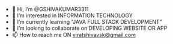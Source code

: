 - 👋 Hi, I’m @GSHIVAKUMAR3311
- 👀 I’m interested in INFORMATION TECHNOLOGY
- 🌱 I’m currently learning "JAVA FULL STACK DEVELOPMENT"
- 💞️ I’m looking to collaborate on DEVELOPING WEBSITE OR APP
- 📫 How to reach me ON viratshivavsk@gmail.com

<!---
GSHIVAKUMAR3311/GSHIVAKUMAR3311 is a ✨ special ✨ repository because its `README.md` (this file) appears on your GitHub profile.
You can click the Preview link to take a look at your changes.
--->
